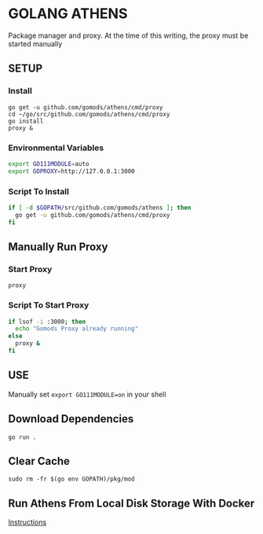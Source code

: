 # GOLANG ATHENS
Package manager and proxy. At the time of this writing, the proxy must be
started manually

## SETUP

### Install
```console
go get -u github.com/gomods/athens/cmd/proxy
cd ~/go/src/github.com/gomods/athens/cmd/proxy
go install
proxy &
```

### Environmental Variables
```bash
export GO111MODULE=auto
export GOPROXY=http://127.0.0.1:3000
```

### Script To Install
```bash
if [ -d $GOPATH/src/github.com/gomods/athens ]; then
  go get -u github.com/gomods/athens/cmd/proxy
fi
```

## Manually Run Proxy

### Start Proxy
```console
proxy
```

### Script To Start Proxy
```bash
if lsof -i :3000; then
  echo "Gomods Proxy already running"
else
  proxy &
fi
```

## USE
Manually set `export GO111MODULE=on` in your shell

## Download Dependencies
```console
go run .
```

## Clear Cache
```console
sudo rm -fr $(go env GOPATH)/pkg/mod
```

## Run Athens From Local Disk Storage With Docker
[Instructions](https://docs.gomods.io/install/shared-team-instance/)
